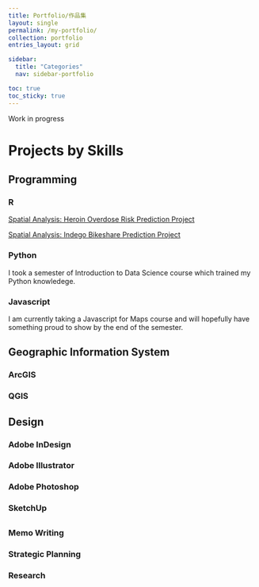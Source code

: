 ```yaml
---
title: Portfolio/作品集
layout: single
permalink: /my-portfolio/
collection: portfolio
entries_layout: grid

sidebar:
  title: "Categories"
  nav: sidebar-portfolio

toc: true
toc_sticky: true
---
```


Work in progress

# Projects by Skills
## Programming
### R
[Spatial Analysis: Heroin Overdose Risk Prediction Project](https://gillianzhaoxz.github.io/web/portfolio/portfolio-cincinnati-risk-prediction/)

[Spatial Analysis: Indego Bikeshare Prediction Project](https://gillianzhaoxz.github.io/web/portfolio/portfolio-philly-indego-prediction/)

### Python
I took a semester of Introduction to Data Science course which trained my Python knowledege.

### Javascript
I am currently taking a Javascript for Maps course and will hopefully have something proud to show by the end of the semester.

## Geographic Information System
### ArcGIS
### QGIS

## Design
### Adobe InDesign
### Adobe Illustrator
### Adobe Photoshop
### SketchUp

## 
### Memo Writing
### Strategic Planning
### Research